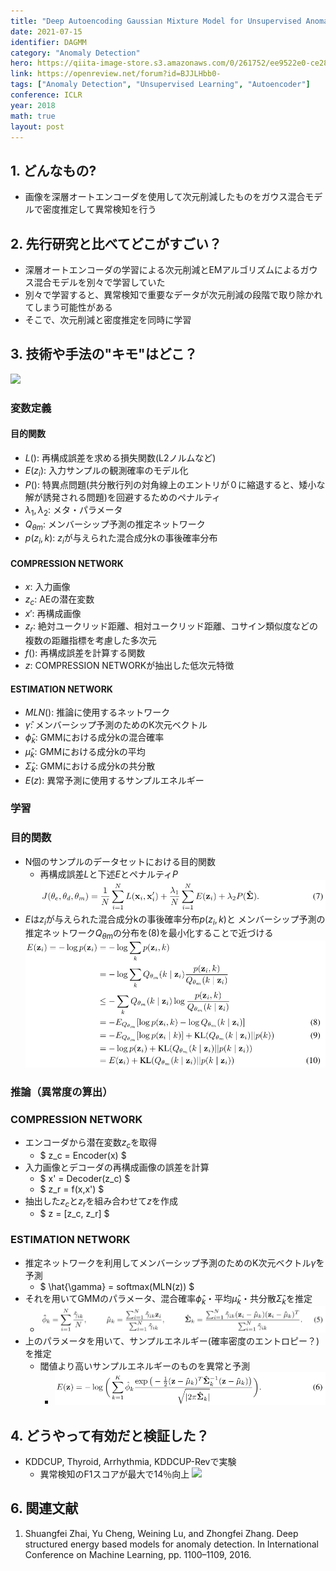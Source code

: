 ```yaml
---
title: "Deep Autoencoding Gaussian Mixture Model for Unsupervised Anomaly Detection"
date: 2021-07-15
identifier: DAGMM
category: "Anomaly Detection"
hero: https://qiita-image-store.s3.amazonaws.com/0/261752/ee9522e0-ce28-c904-d3c9-b3adee14fa97.jpeg
link: https://openreview.net/forum?id=BJJLHbb0-
tags: ["Anomaly Detection", "Unsupervised Learning", "Autoencoder"]
conference: ICLR
year: 2018
math: true
layout: post
---
```


## 1. どんなもの?
<!-- 概要・貢献等 100-200字程度 -->
* 画像を深層オートエンコーダを使用して次元削減したものをガウス混合モデルで密度推定して異常検知を行う
<!--more-->

## 2. 先行研究と比べてどこがすごい？
<!-- related worksとの差分 -->
* 深層オートエンコーダの学習による次元削減とEMアルゴリズムによるガウス混合モデルを別々で学習していた
* 別々で学習すると、異常検知で重要なデータが次元削減の段階で取り除かれてしまう可能性がある
* そこで、次元削減と密度推定を同時に学習

## 3. 技術や手法の"キモ"はどこ？
<!-- キモを箇条書きでまとめる -->
![](https://qiita-image-store.s3.amazonaws.com/0/261752/ee9522e0-ce28-c904-d3c9-b3adee14fa97.jpeg)

### 変数定義
<!--
学習・推論で使う変数をまとめる
* $x$: 入力画像
* $y$: 教師信号
-->
#### 目的関数
* $L()$: 再構成誤差を求める損失関数(L2ノルムなど)
* $E(z_i)$: 入力サンプルの観測確率のモデル化
* $P()$: 特異点問題(共分散行列の対角線上のエントリが０に縮退すると、矮小な解が誘発される問題)を回避するためのペナルティ
* $\lambda_1,\lambda_2$: メタ・パラメータ
* $Q_{\theta m}$: メンバーシップ予測の推定ネットワーク
* $p(z_i,k)$: $z_i$が与えられた混合成分kの事後確率分布

#### COMPRESSION NETWORK
* $x$: 入力画像
* $z_c$: AEの潜在変数
* $x'$: 再構成画像
* $z_r$: 絶対ユークリッド距離、相対ユークリッド距離、コサイン類似度などの複数の距離指標を考慮した多次元
* $f()$: 再構成誤差を計算する関数
* $z$: COMPRESSION NETWORKが抽出した低次元特徴

#### ESTIMATION NETWORK
* $MLN()$: 推論に使用するネットワーク
* $\hat{\gamma}$: メンバーシップ予測のためのK次元ベクトル
* $\hat{\phi}_k$: GMMにおける成分kの混合確率
* $\hat{\mu}_k$: GMMにおける成分kの平均
* $\hat{\Sigma}_k$: GMMにおける成分kの共分散
* $E(z)$: 異常予測に使用するサンプルエネルギー

### 学習
<!-- キモの中の学習に関する内容 -->
### 目的関数
* N個のサンプルのデータセットにおける目的関数
    * 再構成誤差$L$と下述$E$とペナルティ$P$
![](/assets/images/posts/DAGMM/7.png)
* $E$は$z_i$が与えられた混合成分kの事後確率分布$p(z_i,k)$と
メンバーシップ予測の推定ネットワーク$Q_{\theta m}$の分布を(8)を最小化することで近づける
![](/assets/images/posts/DAGMM/8.png)

### 推論（異常度の算出）
<!-- キモの中の推論に関する内容 -->

### COMPRESSION NETWORK
* エンコーダから潜在変数$z_c$を取得  
    * $ z_c = Encoder(x) $
* 入力画像とデコーダの再構成画像の誤差を計算  
    * $ x' = Decoder(z_c) $  
    * $ z_r = f(x,x') $
* 抽出した$z_c$と$z_r$を組み合わせて$z$を作成  
    * $ z = [z_c, z_r] $

### ESTIMATION NETWORK
* 推定ネットワークを利用してメンバーシップ予測のためのK次元ベクトル$\hat{\gamma}$を予測  
    * $ \hat{\gamma} = softmax(MLN(z)) $
* それを用いてGMMのパラメータ、混合確率$\hat{\phi}_k$・平均$\hat{\mu}_k$・共分散$\hat{\Sigma}_k$を推定  
    * ![](/assets/images/posts/DAGMM/5.png)
* 上のパラメータを用いて、サンプルエネルギー(確率密度のエントロピー？)を推定
    * 閾値より高いサンプルエネルギーのものを異常と予測
        * ![](/assets/images/posts/DAGMM/6.png)

## 4. どうやって有効だと検証した？
<!-- 実験の精度，結果画像など -->
* KDDCUP, Thyroid, Arrhythmia, KDDCUP-Revで実験
    * 異常検知のF1スコアが最大で14％向上
![](https://d3i71xaburhd42.cloudfront.net/dbc7401e3e75c40d3c720e7db3c906d48bd742d7/10-Table2-1.png)


## 6. 関連文献
<!--
1. D. P. Kingma and J. Ba: “Adam: A method for stochastic optimization,”arXiv preprint arXiv:1412.6980,(2014).
2. P. Isola,J. Y. Zhu,T. Zhou,and A. A. Efros: “Image-to-image translation with conditional adversarial networks,” in Proceedings of the IEEE conference on computer vision and pattern recognition, (2017), 1125.
-->
1. Shuangfei Zhai, Yu Cheng, Weining Lu, and Zhongfei Zhang. Deep structured energy based models for anomaly detection. In International Conference on Machine Learning, pp. 1100–1109, 2016.